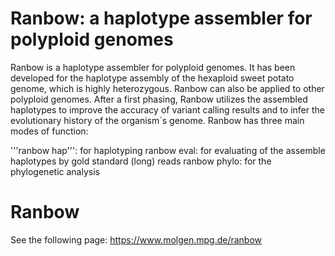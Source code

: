 # Ranbow: a haplotype assembler for polyploid genomes

Ranbow is a haplotype assembler for polyploid genomes. It has been developed for the haplotype assembly of the hexaploid sweet potato genome, which is highly heterozygous. Ranbow can also be applied to other polyploid genomes. After a first phasing, Ranbow utilizes the assembled haplotypes to improve the accuracy of variant calling results and to infer the evolutionary history of the organism´s genome. Ranbow has three main modes of function:

'''ranbow hap''': for haplotyping
ranbow eval: for evaluating of the assemble haplotypes by gold standard (long) reads
ranbow phylo: for the phylogenetic analysis


# Ranbow

See the following page:
https://www.molgen.mpg.de/ranbow
